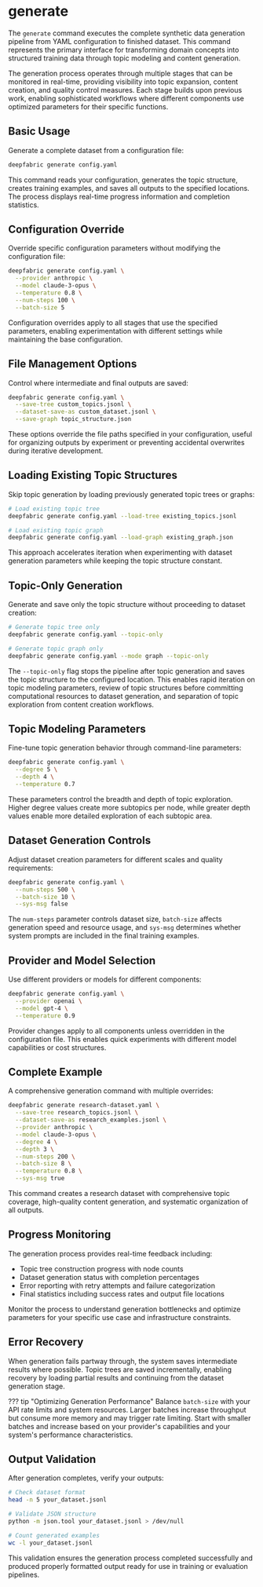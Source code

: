 # generate

The `generate` command executes the complete synthetic data generation pipeline from YAML configuration to finished dataset. This command represents the primary interface for transforming domain concepts into structured training data through topic modeling and content generation.

The generation process operates through multiple stages that can be monitored in real-time, providing visibility into topic expansion, content creation, and quality control measures. Each stage builds upon previous work, enabling sophisticated workflows where different components use optimized parameters for their specific functions.

## Basic Usage

Generate a complete dataset from a configuration file:

```bash
deepfabric generate config.yaml
```

This command reads your configuration, generates the topic structure, creates training examples, and saves all outputs to the specified locations. The process displays real-time progress information and completion statistics.

## Configuration Override

Override specific configuration parameters without modifying the configuration file:

```bash
deepfabric generate config.yaml \
  --provider anthropic \
  --model claude-3-opus \
  --temperature 0.8 \
  --num-steps 100 \
  --batch-size 5
```

Configuration overrides apply to all stages that use the specified parameters, enabling experimentation with different settings while maintaining the base configuration.

## File Management Options

Control where intermediate and final outputs are saved:

```bash
deepfabric generate config.yaml \
  --save-tree custom_topics.jsonl \
  --dataset-save-as custom_dataset.jsonl \
  --save-graph topic_structure.json
```

These options override the file paths specified in your configuration, useful for organizing outputs by experiment or preventing accidental overwrites during iterative development.

## Loading Existing Topic Structures

Skip topic generation by loading previously generated topic trees or graphs:

```bash
# Load existing topic tree
deepfabric generate config.yaml --load-tree existing_topics.jsonl

# Load existing topic graph
deepfabric generate config.yaml --load-graph existing_graph.json
```

This approach accelerates iteration when experimenting with dataset generation parameters while keeping the topic structure constant.

## Topic-Only Generation

Generate and save only the topic structure without proceeding to dataset creation:

```bash
# Generate topic tree only
deepfabric generate config.yaml --topic-only

# Generate topic graph only
deepfabric generate config.yaml --mode graph --topic-only
```

The `--topic-only` flag stops the pipeline after topic generation and saves the topic structure to the configured location. This enables rapid iteration on topic modeling parameters, review of topic structures before committing computational resources to dataset generation, and separation of topic exploration from content creation workflows.

## Topic Modeling Parameters

Fine-tune topic generation behavior through command-line parameters:

```bash
deepfabric generate config.yaml \
  --degree 5 \
  --depth 4 \
  --temperature 0.7
```

These parameters control the breadth and depth of topic exploration. Higher degree values create more subtopics per node, while greater depth values enable more detailed exploration of each subtopic area.

## Dataset Generation Controls

Adjust dataset creation parameters for different scales and quality requirements:

```bash
deepfabric generate config.yaml \
  --num-steps 500 \
  --batch-size 10 \
  --sys-msg false
```

The `num-steps` parameter controls dataset size, `batch-size` affects generation speed and resource usage, and `sys-msg` determines whether system prompts are included in the final training examples.

## Provider and Model Selection

Use different providers or models for different components:

```bash
deepfabric generate config.yaml \
  --provider openai \
  --model gpt-4 \
  --temperature 0.9
```

Provider changes apply to all components unless overridden in the configuration file. This enables quick experiments with different model capabilities or cost structures.

## Complete Example

A comprehensive generation command with multiple overrides:

```bash
deepfabric generate research-dataset.yaml \
  --save-tree research_topics.jsonl \
  --dataset-save-as research_examples.jsonl \
  --provider anthropic \
  --model claude-3-opus \
  --degree 4 \
  --depth 3 \
  --num-steps 200 \
  --batch-size 8 \
  --temperature 0.8 \
  --sys-msg true
```

This command creates a research dataset with comprehensive topic coverage, high-quality content generation, and systematic organization of all outputs.

## Progress Monitoring

The generation process provides real-time feedback including:

- Topic tree construction progress with node counts
- Dataset generation status with completion percentages  
- Error reporting with retry attempts and failure categorization
- Final statistics including success rates and output file locations

Monitor the process to understand generation bottlenecks and optimize parameters for your specific use case and infrastructure constraints.

## Error Recovery

When generation fails partway through, the system saves intermediate results where possible. Topic trees are saved incrementally, enabling recovery by loading partial results and continuing from the dataset generation stage.

??? tip "Optimizing Generation Performance"
    Balance `batch-size` with your API rate limits and system resources. Larger batches increase throughput but consume more memory and may trigger rate limiting. Start with smaller batches and increase based on your provider's capabilities and your system's performance characteristics.

## Output Validation

After generation completes, verify your outputs:

```bash
# Check dataset format
head -n 5 your_dataset.jsonl

# Validate JSON structure
python -m json.tool your_dataset.jsonl > /dev/null

# Count generated examples
wc -l your_dataset.jsonl
```

This validation ensures the generation process completed successfully and produced properly formatted output ready for use in training or evaluation pipelines.